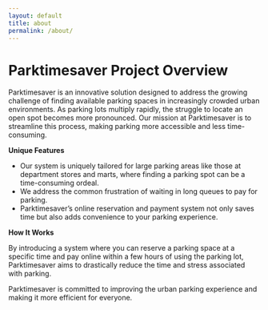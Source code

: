 ```yaml
---
layout: default
title: about
permalink: /about/
---
```


# **Parktimesaver Project Overview**

 Parktimesaver is an innovative solution designed to address the growing challenge of finding available parking spaces in increasingly crowded urban environments. As parking lots multiply rapidly, the struggle to locate an open spot becomes more pronounced. Our mission at Parktimesaver is to streamline this process, making parking more accessible and less time-consuming.

 **Unique Features**

 - Our system is uniquely tailored for large parking areas like those at department stores and marts, where finding a parking spot can be a time-consuming ordeal.
 - We address the common frustration of waiting in long queues to pay for parking.
 - Parktimesaver’s online reservation and payment system not only saves time but also adds convenience to your parking experience.

 **How It Works**

 By introducing a system where you can reserve a parking space at a specific time and pay online within a few hours of using the parking lot, Parktimesaver aims to drastically reduce the time and stress associated with parking.

 Parktimesaver is committed to improving the urban parking experience and making it more efficient for everyone.

